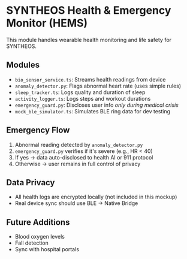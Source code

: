# SYNTHEOS Health & Emergency Monitor (HEMS)

This module handles wearable health monitoring and life safety for SYNTHEOS.

## Modules

- `bio_sensor_service.ts`: Streams health readings from device
- `anomaly_detector.py`: Flags abnormal heart rate (uses simple rules)
- `sleep_tracker.ts`: Logs quality and duration of sleep
- `activity_logger.ts`: Logs steps and workout durations
- `emergency_guard.py`: Discloses user info *only during medical crisis*
- `mock_ble_simulator.ts`: Simulates BLE ring data for dev testing

## Emergency Flow

1. Abnormal reading detected by `anomaly_detector.py`
2. `emergency_guard.py` verifies if it's severe (e.g., HR < 40)
3. If yes → data auto-disclosed to health AI or 911 protocol
4. Otherwise → user remains in full control of privacy

## Data Privacy

- All health logs are encrypted locally (not included in this mockup)
- Real device sync should use BLE → Native Bridge

## Future Additions

- Blood oxygen levels
- Fall detection
- Sync with hospital portals
